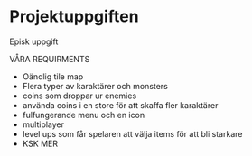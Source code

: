 # Projektuppgiften
Episk uppgift

VÅRA REQUIRMENTS

* Oändlig tile map
* Flera typer av karaktärer och monsters
* coins som droppar ur enemies
* använda coins i en store för att skaffa fler karaktärer
* fulfungerande menu och en icon
* multiplayer
* level ups som får spelaren att välja items för att bli starkare
* KSK MER 
